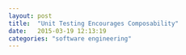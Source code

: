 ```yaml
---
layout: post
title:  "Unit Testing Encourages Composability"
date:   2015-03-19 12:13:19
categories: "software engineering"
---
```

